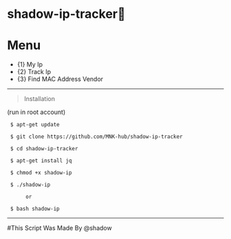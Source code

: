 # shadow-ip-tracker📡


# Menu

* {1} My Ip
* {2} Track Ip
* {3} Find MAC Address Vendor


--------------------------------

> Installation 

 (run in root account)
    
     $ apt-get update
     
     $ git clone https://github.com/MNK-hub/shadow-ip-tracker
     
     $ cd shadow-ip-tracker
     
     $ apt-get install jq
     
     $ chmod +x shadow-ip
     
     $ ./shadow-ip
   
          or
     
     $ bash shadow-ip
--------------------------------
     
     
#This Script Was Made By @shadow

